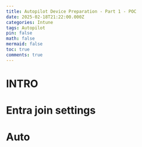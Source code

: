 ```yaml
---
title: Autopilot Device Preparation - Part 1 - POC
date: 2025-02-18T21:22:00.000Z
categories: Intune
tags: Autopilot
pin: false
math: false
mermaid: false
toc: true
comments: true
---
```

# INTRO

# Entra join settings

# Auto
